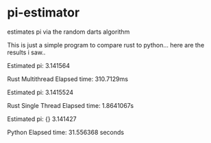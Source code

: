 # pi-estimator
estimates pi via the random darts algorithm

This is just a simple program to compare rust to python... here are the results i saw..

Estimated pi: 3.141564

Rust Multithread Elapsed time: 310.7129ms

Estimated pi: 3.1415524

Rust Single Thread Elapsed time: 1.8641067s

Estimated pi: {} 3.141427

Python Elapsed time: 31.556368 seconds
